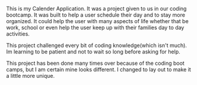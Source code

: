 This is my Calender Application. It was a project given to us in our coding bootcamp. It was built to help a user schedule their day and to stay more organized. It could help the user with many aspects of life whether that be work, school or even help the user keep up with their families day to day activities. 

This project challenged every bit of coding knowledge(which isn't much). Im learning to be patient and not to wait so long before asking for help.

This project has been done many times over because of the coding boot camps, but I am certain mine looks different. I changed to lay out to make it a little more unique. 